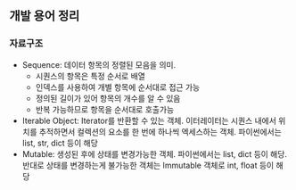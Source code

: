 ## 개발 용어 정리

### 자료구조

- Sequence: 데이터 항목의 정렬된 모음을 의미.
  - 시퀀스의 항목은 특정 순서로 배열
  - 인덱스를 사용하여 개별 항목에 순서대로 접근 가능
  - 정의된 길이가 있어 항목의 개수를 알 수 있음
  - 반복 가능하므로 항목을 순서대로 호출가능
- Iterable Object: Iterator를 반환할 수 있는 객체. 이터레이터는 시퀀스 내에서 위치를 추적하면서 컬렉션의 요소를 한 번에 하나씩 엑세스하는 객체. 파이썬에서는 list, str, dict 등이 해당
- Mutable: 생성된 후에 상태를 변경가능한 객체. 파이썬에서는 list, dict 등이 해당. 반대로 상태를 변경하는게 불가능한 객체는 Immutable 객체로 int, float 등이 해당